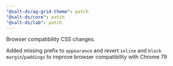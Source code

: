 ```yaml
---
"@salt-ds/ag-grid-theme": patch
"@salt-ds/core": patch
"@salt-ds/lab": patch
---
```


Browser compatibility CSS changes.

Added missing prefix to `appearance` and revert `inline` and `block` `margin`/`paddings` to improve browser compatibility with Chrome 79
